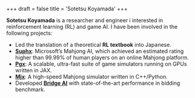 +++
draft = false
title = 'Sotetsu Koyamada'
+++

**Sotetsu Koyamada** is a researcher and engineer i interested in reinforcement learning (RL) and game AI. 
I have been involved in the following projects:
<!--- He obtained his Ph.D. from Kyoto University in Nov. 2024. --->

* Led the translation of a theoretical **RL textbook** into Japanese.
* [**Suphx**](https://www.microsoft.com/en-us/research/project/suphx-mastering-mahjong-with-deep-reinforcement-learning/): Microsoft’s Mahjong AI, which achieved an estimated rating higher than 99.99% of human players on an online Mahjong platform.
* [**Pgx**](https://github.com/sotetsuk/pgx): A scalable, ultra-fast suite of game simulators running on GPUs written in JAX.
* [**Mjx**](https://github.com/mjx-project/mjx): A high-speed Mahjong simulator written in C++/Python.
* Developed [**Bridge AI**](https://doi.org/10.1109/CoG60054.2024.10645547) with state-of-the-art performance in bidding benchmark.

<!---
![suphx](https://www.microsoft.com/en-us/research/uploads/prod/2020/11/Suphx-Logo-square.png#small)
--->

<!---

![pgx](https://raw.githubusercontent.com/sotetsuk/pgx/main/docs/assets/logo.svg#small)
--->


